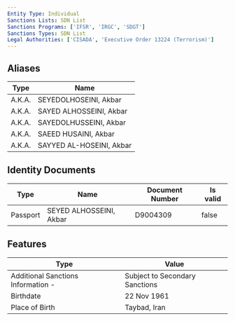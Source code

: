 ```yaml
---
Entity Type: Individual
Sanctions Lists: SDN List
Sanctions Programs: ['IFSR', 'IRGC', 'SDGT']
Sanctions Types: SDN List
Legal Authorities: ['CISADA', 'Executive Order 13224 (Terrorism)']
---
```


## Aliases
| Type  | Name      | 
|-------|-----------|
| A.K.A. | SEYEDOLHOSEINI, Akbar |
| A.K.A. | SAYED ALHOSSEINI, Akbar |
| A.K.A. | SAYEDOLHUSSEINI, Akbar |
| A.K.A. | SAEED HUSAINI, Akbar |
| A.K.A. | SAYYED AL-HOSEINI, Akbar |

## Identity Documents
| Type  | Name      | Document Number | Is valid |
|-------|-----------|-----------------|----------|
| Passport | SEYED ALHOSSEINI, Akbar | D9004309 | false |

## Features
| Type  | Value      |
|-------|------------|
| Additional Sanctions Information - | Subject to Secondary Sanctions |
| Birthdate | 22 Nov 1961 |
| Place of Birth | Taybad, Iran |
